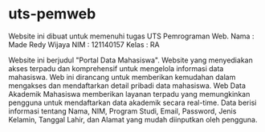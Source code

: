 # uts-pemweb

Website ini dibuat untuk memenuhi tugas UTS Pemrograman Web.
Nama   : Made Redy Wijaya
NIM    : 121140157
Kelas  : RA

Website ini berjudul "Portal Data Mahasiswa". Website yang menyediakan akses terpadu dan komprehensif untuk mengelola informasi data mahasiswa. Web ini dirancang untuk memberikan kemudahan dalam mengakses dan mendaftarkan detail pribadi data mahasiswa. Web Data Akademik Mahasiswa memberikan layanan terpadu yang memungkinkan pengguna untuk mendaftarkan data akademik secara real-time. Data berisi informasi tentang Nama, NIM, Program Studi, Email, Password, Jenis Kelamin, Tanggal Lahir, dan Alamat yang mudah diinputkan oleh pengguna.
